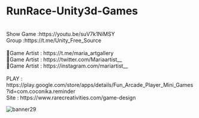# RunRace-Unity3d-Games
<br />
Show Game :https://youtu.be/suV7k1NiMSY<br />
Group :https://t.me/Unity_Free_Source<br /><br />
🎨Game Artist : https://t.me/maria_artgallery<br />
🎨Game Artist : https://twitter.com/Mariaartist__<br />
🎨Game Artist : https://instagram.com/mariartist__<br /><br />
PLAY : https://play.google.com/store/apps/details/Fun_Arcade_Player_Mini_Games?id=com.coconika.reminder<br />
Site : https://www.rarecreativities.com/game-design <br />

![banner29](https://user-images.githubusercontent.com/83016119/212564018-9ce4ffd7-9f61-4bd6-acd1-0d3ca8bfc597.png)
